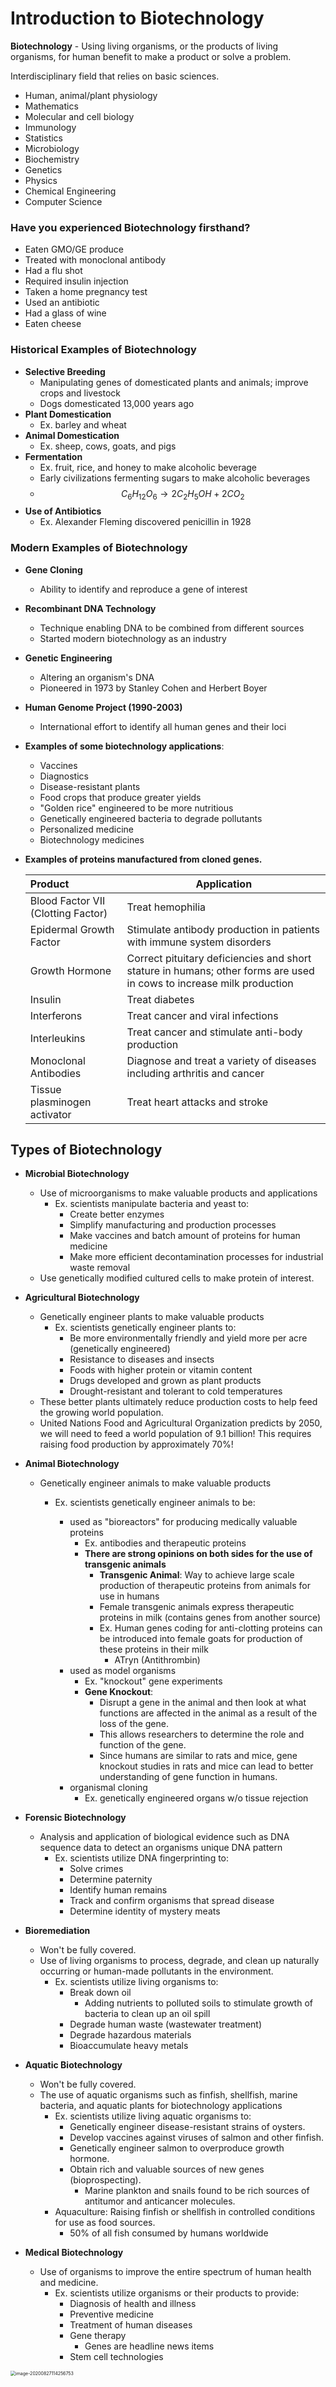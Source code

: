 <script src="https://cdn.mathjax.org/mathjax/latest/MathJax.js?config=TeX-AMS-MML_HTMLorMML" type="text/javascript"></script>
# Introduction to Biotechnology

**Biotechnology** - Using living organisms, or the products of living organisms, for human benefit to make a product or solve a problem.

Interdisciplinary field that relies on basic sciences.
-   Human, animal/plant physiology
-   Mathematics
-   Molecular and cell biology
-   Immunology
-   Statistics
-   Microbiology
-   Biochemistry
-   Genetics
-   Physics
-   Chemical Engineering
-   Computer Science



### **Have you experienced Biotechnology firsthand?**

-   Eaten GMO/GE produce
-   Treated with monoclonal antibody
-   Had a flu shot
-   Required insulin injection
-   Taken a home pregnancy test
-   Used an antibiotic
-   Had a glass of wine
-   Eaten cheese



### **Historical Examples of Biotechnology**

- **Selective Breeding**
    - Manipulating genes of domesticated plants and animals; improve crops and livestock
    - Dogs domesticated 13,000 years ago
- **Plant Domestication**
    - Ex. barley and wheat
- **Animal Domestication**
    - Ex. sheep, cows, goats, and pigs
- **Fermentation**
    - Ex. fruit, rice, and honey to make alcoholic beverage
    - Early civilizations fermenting sugars to make alcoholic beverages
    - $$C_6H_{12}O_6→2 C_2H_5OH + 2 CO_2$$
- **Use of Antibiotics**
    - Ex. Alexander Fleming discovered penicillin in 1928



### Modern Examples of Biotechnology

-   **Gene Cloning**

    -   Ability to identify and reproduce a gene of interest

-   **Recombinant DNA Technology**

    -   Technique enabling DNA to be combined from different sources
    -   Started modern biotechnology as an industry

-   **Genetic Engineering**

    -   Altering an organism's DNA
    -   Pioneered in 1973 by Stanley Cohen and Herbert Boyer

-   **Human Genome Project (1990-2003)**

    -   International effort to identify all human genes and their loci

-   **Examples of some biotechnology applications**:

    -   Vaccines
    -   Diagnostics
    -   Disease-resistant plants
    -   Food crops that produce greater yields
    -   "Golden rice" engineered to be more nutritious
    -   Genetically engineered bacteria to degrade pollutants
    -   Personalized medicine
    -   Biotechnology medicines

-   **Examples of proteins manufactured from cloned genes.**

    | Product                            | Application                                                  |
    | :--------------------------------- | ------------------------------------------------------------ |
    | Blood Factor VII (Clotting Factor) | Treat hemophilia                                             |
    | Epidermal Growth Factor            | Stimulate antibody production in patients with immune system disorders |
    | Growth Hormone                     | Correct pituitary deficiencies and short stature in humans; other forms are used in cows to increase milk production |
    | Insulin                            | Treat diabetes                                               |
    | Interferons                        | Treat cancer and viral infections                            |
    | Interleukins                       | Treat cancer and stimulate anti-body production              |
    | Monoclonal Antibodies              | Diagnose and treat a variety of diseases including arthritis and cancer |
    | Tissue plasminogen activator       | Treat heart attacks and stroke                               |



## Types of Biotechnology

-   **Microbial Biotechnology**

    -   Use of microorganisms to make valuable products and applications
        -   Ex. scientists manipulate bacteria and yeast to:
            -   Create better enzymes
            -   Simplify manufacturing and production processes
            -   Make vaccines and batch amount of proteins for human medicine
            -   Make more efficient decontamination processes for industrial waste removal
    -   Use genetically modified cultured cells to make protein of interest.

-   **Agricultural Biotechnology**

    -   Genetically engineer plants to make valuable products
        -   Ex. scientists genetically engineer plants to:
            -   Be more environmentally friendly and yield more per acre (genetically engineered)
            -   Resistance to diseases and insects
            -   Foods with higher protein or vitamin content
            -   Drugs developed and grown as plant products
            -   Drought-resistant and tolerant to cold temperatures
    -   These better plants ultimately reduce production costs to help feed the growing world population.
    -   United Nations Food and Agricultural Organization predicts by 2050, we will need to feed a world population of 9.1 billion! This requires raising food production by approximately 70%!

-   **Animal Biotechnology**

    -   Genetically engineer animals to make valuable products

        -   Ex. scientists genetically engineer animals to be:

            -   used as "bioreactors" for producing medically valuable proteins
                -   Ex. antibodies and therapeutic proteins
                -   **There are strong opinions on both sides for the use of transgenic animals**
                    -   **Transgenic Animal**: Way to achieve large scale production of therapeutic proteins from animals for use in humans
                    -   Female transgenic animals express therapeutic proteins in milk (contains genes from another source)
                    -   Ex. Human genes coding for anti-clotting proteins can be introduced into female goats for production of these proteins in their milk
                        -   ATryn (Antithrombin)
            -   used as model organisms
                -   Ex. "knockout" gene experiments
                -   **Gene Knockout**:
                    -   Disrupt a gene in the animal and then look at what functions are affected in the animal as a result of the loss of the gene.
                    -   This allows researchers to determine the role and function of the gene.
                    -   Since humans are similar to rats and mice, gene knockout studies in rats and mice can lead to better understanding of gene function in humans.
            -   organismal cloning
                -   Ex. genetically engineered organs w/o tissue rejection

            

-   **Forensic Biotechnology**

    -   Analysis and application of biological evidence such as DNA sequence data to detect an organisms unique DNA pattern
        -   Ex. scientists utilize DNA fingerprinting to:
            -   Solve crimes
            -   Determine paternity
            -   Identify human remains
            -   Track and confirm organisms that spread disease
            -   Determine identity of mystery meats 

-   **Bioremediation**

    -   Won't be fully covered.
    -   Use of living organisms to process, degrade, and clean up naturally occurring or human-made pollutants in the environment.
        -   Ex. scientists utilize living organisms to:
            -   Break down oil
                -   Adding nutrients to polluted soils to stimulate growth of bacteria to clean up an oil spill
            -   Degrade human waste (wastewater treatment)
            -   Degrade hazardous materials
            -   Bioaccumulate heavy metals

-   **Aquatic Biotechnology**

    -   Won't be fully covered.
    -   The use of aquatic organisms such as finfish, shellfish, marine bacteria, and aquatic plants for biotechnology applications
        -   Ex. scientists utilize living aquatic organisms to:
            -   Genetically engineer disease-resistant strains of oysters.
            -   Develop vaccines against viruses of salmon and other finfish.
            -   Genetically engineer salmon to overproduce growth hormone.
            -   Obtain rich and valuable sources of new genes (bioprospecting).
                -   Marine plankton and snails found to be rich sources of antitumor and anticancer molecules.
        -   Aquaculture: Raising finfish or shellfish in controlled conditions for use as food sources.
            -   50% of all fish consumed by humans worldwide

-   **Medical Biotechnology**

    -   Use of organisms to improve the entire spectrum of human health and medicine.
        -   Ex. scientists utilize organisms or their products to provide:
            -   Diagnosis of health and illness
            -   Preventive medicine
            -   Treatment of human diseases
            -   Gene therapy
                -   Genes are headline news items
            -   Stem cell technologies

<img src="Lecture 1 - Introduction to Biotechnology.assets/image-20200827114256753.png" alt="image-20200827114256753" style="zoom:50%;" />

